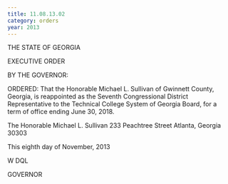 ```yaml
---
title: 11.08.13.02
category: orders
year: 2013
---
```

 

THE STATE OF GEORGIA

EXECUTIVE ORDER

BY THE GOVERNOR:

ORDERED: That the Honorable Michael L. Sullivan of Gwinnett County,
Georgia, is reappointed as the Seventh Congressional District
Representative to the Technical College System of Georgia Board,
for a term of office ending June 30, 2018.

The Honorable Michael L. Sullivan
233 Peachtree Street
Atlanta, Georgia 30303

This eighth day of November, 2013

W DQL

GOVERNOR

